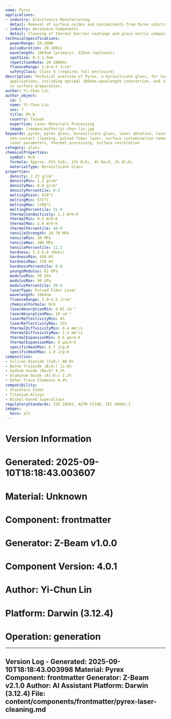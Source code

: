 ```yaml
---
name: Pyrex
applications:
- industry: Electronics Manufacturing
  detail: Removal of surface oxides and contaminants from Pyrex substrates
- industry: Aerospace Components
  detail: Cleaning of thermal barrier coatings and glass matrix composites
technicalSpecifications:
  powerRange: 50-200W
  pulseDuration: 20-100ns
  wavelength: 1064nm (primary), 532nm (optional)
  spotSize: 0.2-1.5mm
  repetitionRate: 20-100kHz
  fluenceRange: 1.0–4.5 J/cm²
  safetyClass: Class 4 (requires full enclosure)
description: Technical overview of Pyrex, a borosilicate glass, for laser cleaning
  applications, including optimal 1064nm wavelength interaction, and industrial applications
  in surface preparation.
author: Yi-Chun Lin
author_object:
  id: 1
  name: Yi-Chun Lin
  sex: f
  title: Ph.D.
  country: Taiwan
  expertise: Laser Materials Processing
  image: /images/author/yi-chun-lin.jpg
keywords: pyrex, pyrex glass, borosilicate glass, laser ablation, laser cleaning,
  non-contact cleaning, pulsed fiber laser, surface contamination removal, industrial
  laser parameters, thermal processing, surface restoration
category: glass
chemicalProperties:
  symbol: N/A
  formula: Approx. 81% SiO₂, 13% B₂O₃, 4% Na₂O, 2% Al₂O₃
  materialType: Borosilicate Glass
properties:
  density: 2.23 g/cm³
  densityMin: 2.2 g/cm³
  densityMax: 8.0 g/cm³
  densityPercentile: 0.5
  meltingPoint: 820°C
  meltingMin: 573°C
  meltingMax: 1700°C
  meltingPercentile: 21.9
  thermalConductivity: 1.1 W/m·K
  thermalMin: 0.5 W/m·K
  thermalMax: 2.0 W/m·K
  thermalPercentile: 40.0
  tensileStrength: 28-70 MPa
  tensileMin: 30 MPa
  tensileMax: 200 MPa
  tensilePercentile: 11.2
  hardness: 5.5-6.0 (Mohs)
  hardnessMin: 450 HV
  hardnessMax: 750 HV
  hardnessPercentile: 0.0
  youngsModulus: 62 GPa
  modulusMin: 50 GPa
  modulusMax: 90 GPa
  modulusPercentile: 30.0
  laserType: Pulsed Fiber Laser
  wavelength: 1064nm
  fluenceRange: 1.0–4.5 J/cm²
  chemicalFormula: N/A
  laserAbsorptionMin: 0.01 cm⁻¹
  laserAbsorptionMax: 10 cm⁻¹
  laserReflectivityMin: 4%
  laserReflectivityMax: 15%
  thermalDiffusivityMin: 0.4 mm²/s
  thermalDiffusivityMax: 1.4 mm²/s
  thermalExpansionMin: 0.5 µm/m·K
  thermalExpansionMax: 9 µm/m·K
  specificHeatMin: 0.7 J/g·K
  specificHeatMax: 1.0 J/g·K
composition:
- Silicon Dioxide (SiO₂) 80.6%
- Boron Trioxide (B₂O₃) 12.6%
- Sodium Oxide (Na₂O) 4.2%
- Aluminum Oxide (Al₂O₃) 2.2%
- Other Trace Elements 0.4%
compatibility:
- Stainless Steel
- Titanium Alloys
- Nickel-based Superalloys
regulatoryStandards: ISO 18562, ASTM F2100, IEC 60601-1
images:
  hero: alt
---
```



# Version Information
# Generated: 2025-09-10T18:18:43.003607
# Material: Unknown
# Component: frontmatter
# Generator: Z-Beam v1.0.0
# Component Version: 4.0.1
# Author: Yi-Chun Lin
# Platform: Darwin (3.12.4)
# Operation: generation

---
Version Log - Generated: 2025-09-10T18:18:43.003998
Material: Pyrex
Component: frontmatter
Generator: Z-Beam v2.1.0
Author: AI Assistant
Platform: Darwin (3.12.4)
File: content/components/frontmatter/pyrex-laser-cleaning.md
---